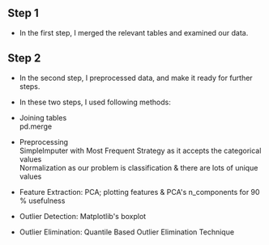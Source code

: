 ## Step 1
* In the first step, I merged the relevant tables and examined our data.
## Step 2
* In the second step, I preprocessed data, and make it ready for further steps.
* In these two steps, I used following methods:

* Joining tables <br>
 pd.merge
* Preprocessing <br>
 SimpleImputer with Most Frequent Strategy as it accepts the categorical values <br>
 Normalization as our problem is classification & there are lots of unique values
* Feature Extraction: PCA; plotting features & PCA's n_components for 90 % usefulness
* Outlier Detection: Matplotlib's boxplot
* Outlier Elimination: Quantile Based Outlier Elimination Technique
